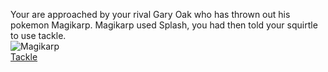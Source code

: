 Your are approached by your rival Gary Oak who has thrown out his pokemon Magikarp. Magikarp used Splash, you had then told your squirtle to use tackle.  
![Magikarp](http://nuggetbridge.com/wp-content/uploads/2014/12/sv_magikarp.jpg)  
[Tackle](../squirtle/jump.md)